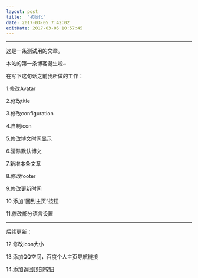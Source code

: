 ```yaml
---
layout: post
title:  "初始化"
date: 2017-03-05 7:42:02
editDate: 2017-03-05 10:57:45
---
```

---
这是一条测试用的文章。

本站的第一条博客诞生啦~

在写下这句话之前我所做的工作：

1.修改Avatar

2.修改title

3.修改configuration

4.自制icon

5.修改博文时间显示

6.清除默认博文

7.新增本条文章

8.修改footer

9.修改更新时间

10.添加“回到主页”按钮

11.修改部分语言设置

--------------------

后续更新：

12.修改icon大小

13.添加QQ空间，百度个人主页导航链接

14.添加返回顶部按钮